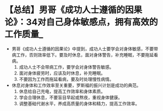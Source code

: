 # 【总结】男哥《成功人士遵循的因果论》：34对自己身体敏感点，拥有高效的工作质量_

-   男哥《成功人士遵循的因果论》中提到，成功人士要学会对身体敏感，不要带病工作，否则效率低下。要及时休息，面对身体警告，补充睡眠，不要拖延看病。
    1.  成功人士不会带病工作，要学会对身体警告敏感。
    2.  面对身体疲劳时，应该及时休息，补充睡眠。
    3.  不要因为工作而拖延看病，要及时处理慢性病情。
-   休息对身体和工作效率至关重要，罗斯福的振兴计划是成功的典范。
    1.  休息给自己充电，提高工作效率和身体素质。
    2.  学会合理休息，不要盲目早起或熬夜，重视身体健康。
    3.  调整基础代谢水平，养成高质量的身体和精力，提高工作效率。